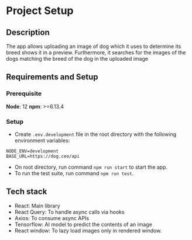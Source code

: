 # Project Setup

## Description

The app allows uploading an image of dog which it uses to determine its breed
shows it in a preview. Furthermore, it searches for the images of the dogs
matching the breed of the dog in the uploaded image

## Requirements and Setup

### Prerequisite

**Node**: 12 **npm**: >=6.13.4

### Setup

- Create `.env.development` file in the root directory with the following
  environment variables:

```
NODE_ENV=development
BASE_URL=https://dog.ceo/api
```

- On root directory, run command `npm run start` to start the app.
- To run the test suite, run command `npm run test`.

## Tech stack

- React: Main library
- React Query: To handle async calls via hooks
- Axios: To consume async APIs
- Tensorflow: AI model to predict the contents of an image
- React window: To lazy load images only in rendered window.
